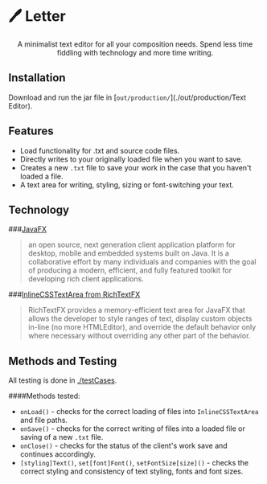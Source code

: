 # 🖊️ Letter

<p style="text-align: center">A minimalist text editor for all your composition needs. Spend less time fiddling with technology and more time writing.</p> 

## Installation

Download and run the jar file in [`out/production/`](./out/production/Text Editor).

## Features

- Load functionality for .txt and source code files.
- Directly writes to your originally loaded file when you want to save.
- Creates a new `.txt` file to save your work in the case that you haven't loaded a file.
- A text area for writing, styling, sizing or font-switching your text.

## Technology

###[JavaFX](https://openjfx.io/)
> an open source, next generation client application platform for desktop, mobile and embedded systems built on Java. It is a collaborative effort by many individuals and companies with the goal of producing a modern, efficient, and fully featured toolkit for developing rich client applications.

###[InlineCSSTextArea from RichTextFX](https://github.com/FXMisc/RichTextFX)
> RichTextFX provides a memory-efficient text area for JavaFX that allows the developer to style ranges of text, display custom objects in-line (no more HTMLEditor), and override the default behavior only where necessary without overriding any other part of the behavior.

## Methods and Testing

All testing is done in [./testCases](./testCases).

####Methods tested:
- `onLoad()` - checks for the correct loading of files into `InlineCSSTextArea` and file paths.
- `onSave()` - checks for the correct writing of files into a loaded file or saving of a new `.txt` file.
- `onClose()` - checks for the status of the client's work save and continues accordingly.
- `[styling]Text()`, `set[font]Font()`, `setFontSize[size]()` - checks the correct styling and consistency of text styling,
fonts and font sizes.


